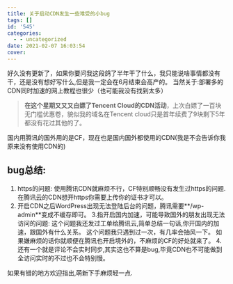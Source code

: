 ```yaml
---
title: 关于启动CDN发生一些难受的小bug
tags: []
id: '545'
categories:
  - - uncategorized
date: 2021-02-07 16:03:54
cover: 
---
```


好久没有更新了，如果你要问我这段鸽了半年干了什么，我只能说啥事情都没有干，还是没有想好写什么,但是我一定会在6月结束会高产的。 当然关于:部署多的CDN同时加速的网上教程也很少（也可能我没有找到太多）

> **在这个星期又又又白嫖了Tencent Cloud的CDN活动**，上次白嫖了一百块无门槛优惠卷，貌似我的域名在Tencent cloud只是首年续费了9块剩下5年都没有花过其他的了。

国内用腾讯的国外用的是CF，现在也是国内国外都使用的CDN(我是不会告诉你我原来没有使用CDN的)

## bug总结:

1.  https的问题: 使用腾讯CDN就麻烦不行，CF特别顺畅没有发生过https的问题.在腾讯云的CDN想开https你需要上传你的证书才可以。
2.  开启CDN之后WordPress出现无法登陆后台的问题，腾讯需要**/wp-admin**变成不缓存即可。 3.指开启国内加速，可能导致国外的朋友出现无法访问的问题: 这个问题我还发过工单给腾讯云,简单总结一句话,你开国内的加速，跟国外有什么关系。 这个问题我只遇到过一次，有几率会抽风一下。 如果嫌麻烦的话你就顺便在腾讯也开启境外的，不麻烦的CF的好处就来了。 4.还有一个就是评论不会实时同步,其实这也不算是bug,毕竟CDN也不可能做到全访问实时的不过也不会特别慢。

如果有错的地方欢迎指出,萌新下手麻烦轻一点.